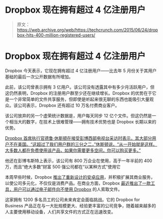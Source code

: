 # Dropbox 现在拥有超过 4 亿注册用户 

> 原文：<https://web.archive.org/web/https://techcrunch.com/2015/06/24/dropbox-hits-400-million-registered-users/>

# Dropbox 现在拥有超过 4 亿注册用户

Dropbox 今天表示，它现在拥有超过 4 亿注册用户——比去年 5 月份关于其用户基础的最后一次公开数据有所增加。

此前，该公司曾表示拥有 3 亿用户。该公司没有透露其中有多少月活跃用户，但这仍然表明，Dropbox 的注册用户群至少还在继续增长。Dropbox 的优势在于它是一个非常简单的文件共享服务，但即使是听起来很无聊的东西也能吸引大量观众。该公司表示，Dropbox 还有超过 10 万名付费商业客户。

该公司放弃的另一个虚荣统计数据是，用户每天同步 12 亿个文件。但这仍然是一个相当大的数字，在技术上很难管理——拥有技术优势也是 Dropbox 长期以来的优势。

[Dropbox 首席执行官德鲁·休斯顿在接受彭博西部电视台采访时表示，其大部分用户不在美国。“这超过了我们用户群的三分之二，”休斯顿说。“从一开始就是这样。大多数人都在免费使用该产品，如果你需要更多空间，你可以购买更多。”](https://web.archive.org/web/20221020101455/http://www.bloomberg.com/news/videos/2015-06-24/dropbox-ceo-we-have-400-million-users-and-growing)

他还在彭博韦斯特上表示，该公司有 800 万企业在使用，高于一年半前的 400 万，而且“绝大多数”财富 500 强公司都在“以某种方式”使用它

本周早些时候，Dropbox [推出了重新设计的安卓应用](https://web.archive.org/web/20221020101455/https://beta.techcrunch.com/2015/06/23/dropbox-redesigns-its-android-app/)，并积极扩展其商业服务，以使公司多元化，不仅仅是消费产品。在商业方面，Dropbox [最近推出了一款工具，用户可以通过电子邮件向不使用 Dropbox](https://web.archive.org/web/20221020101455/https://beta.techcrunch.com/2015/06/17/dropboxs-new-requests-feature-lets-anyone-upload-files-to-your-account/) 的人索取文件。

这家拥有 1200 多名员工的公司未来肯定会面临挑战。它的 Dropbox for Business 产品正在与一大批规模更大、经验更丰富的公司竞争，随着越来越多的人主要使用移动设备，人们共享文件的方式正在迅速改变。